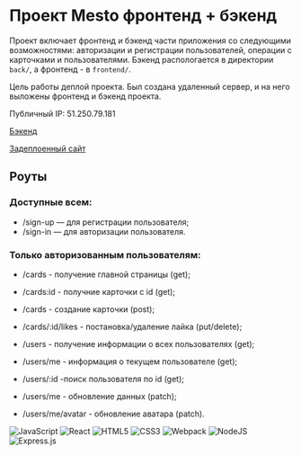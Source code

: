 # Проект Mesto фронтенд + бэкенд
Проект включает фронтенд и бэкенд части приложения со следующими возможностями: авторизации и регистрации пользователей, операции с карточками и пользователями. Бэкенд распологается в директории `back/`, а фронтенд - в `frontend/`.

Цель работы деплой проекта. Был создана удаленный сервер, и на него выложены фронтенд и бэкенд проекта.

Публичный IP: 51.250.79.181

[Бэкенд](https://api.mesto.praktikum.nomoredomains.sbs)

[Задеплоенный сайт](https://mesto.praktikum.nomoredomains.sbs)


## Роуты
### Доступные всем:

- /sign-up — для регистрации пользователя;
- /sign-in — для авторизации пользователя.

### Только авторизованным пользователям:

- /cards - получение главной страницы (get);
- /cards:id - получние карточки c id (get);
- /cards - создание карточки (post);
- /cards/:id/likes - постановка/удаление лайка (put/delete);


- /users - получение информации о всех пользователях (get);
- /users/me - информация о текущем пользователе (get);
- /users/:id -поиск пользователя по id (get);
- /users/me - обновление данных (patch);
- /users/me/avatar - обновление аватара (patch).

![JavaScript](https://img.shields.io/badge/javascript-%23323330.svg?style=for-the-badge&logo=javascript&logoColor=%23F7DF1E) ![React](https://img.shields.io/badge/react-%2320232a.svg?style=for-the-badge&logo=react&logoColor=%2361DAFB) ![HTML5](https://img.shields.io/badge/html5-%23E34F26.svg?style=for-the-badge&logo=html5&logoColor=white) ![CSS3](https://img.shields.io/badge/css3-%231572B6.svg?style=for-the-badge&logo=css3&logoColor=white) ![Webpack](https://img.shields.io/badge/webpack-%238DD6F9.svg?style=for-the-badge&logo=webpack&logoColor=black) <img alt="NodeJS" src="https://img.shields.io/badge/node.js-%2343853D.svg?style=for-the-badge&logo=node-dot-js&logoColor=white"/> <img alt="Express.js" src="https://img.shields.io/badge/express.js-%23404d59.svg?style=for-the-badge&logo=express&logoColor=%2361DAFB"/>

